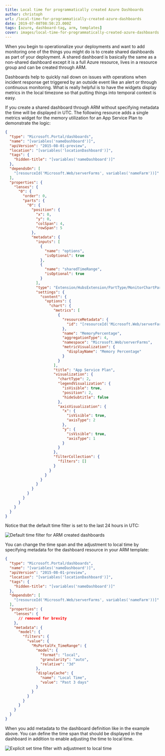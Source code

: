 ```yaml
---
title: Local time for programmatically created Azure Dashboards
author: christoph
url: /local-time-for-programmatically-created-azure-dashboards
date: 2019-07-08T08:50:23.000Z
tags: [azure, dashboard-tag, arm, templates]
cover: images/local-time-for-programmatically-created-azure-dashboards.png
---
```


When you begin to operationalize your deployments and want to add monitoring one of the things you might do is to create shared dashboards as part of your deployment. A shared dashboard is basically the same as a non-shared dashboard except it is a full Azure resource, lives in a resource group and can be created through ARM.

Dashboards help to quickly nail down on issues with operations when incident response get triggered by an outside event like an alert or through continuous monitoring. What is really helpful is to have the widgets display metrics in the local timezone so that putting things into temporal context is easy.

If you create a shared dashboard through ARM without specifying metadata the time will be displayed in UTC. The following resource adds a single metrics widget for the memory utilization for an App Service Plan to demonstrate the logic:

```json
{
  "type": "Microsoft.Portal/dashboards",
  "name": "[variables('nameDashboard')]",
  "apiVersion": "2015-08-01-preview",
  "location": "[variables('locationDashboard')]",
  "tags": {
    "hidden-title": "[variables('nameDashboard')]"
  },
  "dependsOn": [
    "[resourceId('Microsoft.Web/serverFarms', variables('nameFarm'))]"
  ],
  "properties": {
    "lenses": {
      "0": {
        "order": 0,
        "parts": {
          "0": {
            "position": {
              "x": 0,
              "y": 0,
              "colSpan": 4,
              "rowSpan": 5
            },
            "metadata": {
              "inputs": [
                {
                  "name": "options",
                  "isOptional": true
                },
                {
                  "name": "sharedTimeRange",
                  "isOptional": true
                }
              ],
              "type": "Extension/HubsExtension/PartType/MonitorChartPart",
              "settings": {
                "content": {
                  "options": {
                    "chart": {
                      "metrics": [
                        {
                          "resourceMetadata": {
                            "id": "[resourceId('Microsoft.Web/serverFarms', variables('nameFarm'))]"
                          },
                          "name": "MemoryPercentage",
                          "aggregationType": 4,
                          "namespace": "Microsoft.Web/serverFarms",
                          "metricVisualization": {
                            "displayName": "Memory Percentage"
                          }
                        }
                      ],
                      "title": "App Service Plan",
                      "visualization": {
                        "chartType": 2,
                        "legendVisualization": {
                          "isVisible": true,
                          "position": 2,
                          "hideSubtitle": false
                        },
                        "axisVisualization": {
                          "x": {
                            "isVisible": true,
                            "axisType": 2
                          },
                          "y": {
                            "isVisible": true,
                            "axisType": 1
                          }
                        }
                      },
                      "filterCollection": {
                        "filters": []
                      }
                    }
                  }
                }
              }
            }
          }
        }
      }
    }
  }
}
```

Notice that the default time filter is set to the last 24 hours in UTC:

![Default time filter for ARM created dashboards](images/image-1.png)

You can change the time span and the adjustment to local time by specifying metadata for the dashboard resource in your ARM template:

```json
{
  "type": "Microsoft.Portal/dashboards",
  "name": "[variables('nameDashboard')]",
  "apiVersion": "2015-08-01-preview",
  "location": "[variables('locationDashboard')]",
  "tags": {
    "hidden-title": "[variables('nameDashboard')]"
  },
  "dependsOn": [
    "[resourceId('Microsoft.Web/serverFarms', variables('nameFarm'))]"
  ],
  "properties": {
    "lenses": {
      // removed for brevity
    },
    "metadata": {
      "model": {
        "filters": {
          "value": {
            "MsPortalFx_TimeRange": {
              "model": {
                "format": "local",
                "granularity": "auto",
                "relative": "3d"
              },
              "displayCache": {
                "name": "Local Time",
                "value": "Past 3 days"
              }
            }
          }
        }
      }
    }
  }
}
```

When you add metadata to the dashboard definition like in the example above. You can define the time span that should be displayed in the dashboard in addition to enable adjusting the time to local time.

![Explicit set time filter with adjustment to local time](images/image-2.png)
